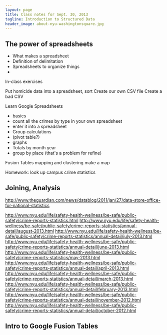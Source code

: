 ```yaml
---
layout: page
title: Class notes for Sept. 30, 2013
tagline: Introduction to Structured Data
header_image: about-nyu-washingtonsquare.jpg
---
```


## The power of spreadsheets

- What makes a spreadsheet
- Definition of delimitation
- Spreadsheets to organize things
- 


In-class exercises

Put homicide data into a spreadsheet, sort
Create our own CSV file
Create a bad CSV

Learn Google Spreadsheets
- basics
- count all the crimes by type in your own spreadsheet
- enter it into a spreadsheet
- Group calculations
- (pivot table?)
- graphs
- Totals by month year
- group by place (that's a problem for refine)

Fusion Tables mapping and clustering
make a map

Homework: look up campus crime statistics


## Joining, Analysis









http://www.theguardian.com/news/datablog/2011/jan/27/data-store-office-for-national-statistics


http://www.nyu.edu/life/safety-health-wellness/be-safe/public-safety/crime-reports-statistics.html
http://www.nyu.edu/life/safety-health-wellness/be-safe/public-safety/crime-reports-statistics/annual-detail/august-2013.html
http://www.nyu.edu/life/safety-health-wellness/be-safe/public-safety/crime-reports-statistics/annual-detail/july-2013.html
http://www.nyu.edu/life/safety-health-wellness/be-safe/public-safety/crime-reports-statistics/annual-detail/june-2013.html
http://www.nyu.edu/life/safety-health-wellness/be-safe/public-safety/crime-reports-statistics/may-2013.html
http://www.nyu.edu/life/safety-health-wellness/be-safe/public-safety/crime-reports-statistics/annual-detail/april-2013.html
http://www.nyu.edu/life/safety-health-wellness/be-safe/public-safety/crime-reports-statistics/annual-detail/march-2013.html
http://www.nyu.edu/life/safety-health-wellness/be-safe/public-safety/crime-reports-statistics/annual-detail/february-2013.html
http://www.nyu.edu/life/safety-health-wellness/be-safe/public-safety/crime-reports-statistics/annual-detail/november-2012.html
http://www.nyu.edu/life/safety-health-wellness/be-safe/public-safety/crime-reports-statistics/annual-detail/october-2012.html


## Intro to Google Fusion Tables
